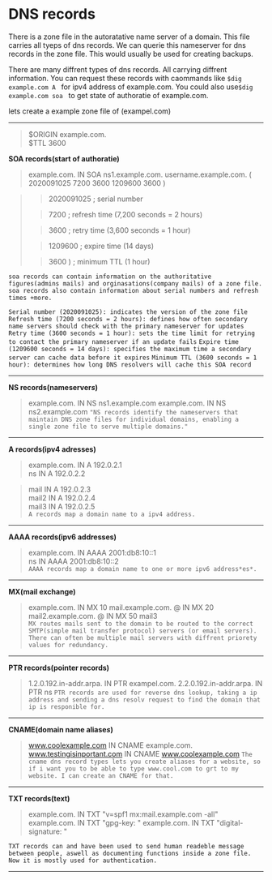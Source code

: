 DNS records
========================

There is a zone file in the autoratative name server of a domain. This file carries all tyeps of dns records. We can querie this nameserver for dns records in the zone file. This would usually be used for creating backups.

There are many diffrent types of dns records. All carrying diffrent information. You can request these records with caommands like `$dig example.com A ` for ipv4 address of example.com.  You could also use`$dig example.com soa ` to get state of authoratie of example.com.


 lets create a example zone file of (exampel.com)
 
 ---
 
> $ORIGIN example.com.    
> $TTL 3600                

**SOA records(start of authoratie)**

> example.com.         IN  SOA   ns1.example.com. username.example.com. ( 2020091025 7200 3600 1209600 3600 )

> > 2020091025 ; serial number
> 
> > 7200 ; refresh time (7,200 seconds = 2 hours)
> 
> > 3600 ; retry time (3,600 seconds = 1 hour)
> 
> > 1209600 ; expire time (14 days)
> 
> > 3600 ) ; minimum TTL (1 hour)

`soa records can contain information on the authoritative figures(admins mails) and orginasations(company mails) of a zone file. soa records also contain information about serial numbers and refresh times +more.`

`Serial number (2020091025): indicates the version of the zone file`
`Refresh time (7200 seconds = 2 hours): defines how often secondary name servers should check with the primary nameserver for updates`
`Retry time (3600 seconds = 1 hour): sets the time limit for retrying to contact the primary nameserver if an update fails`
`Expire time (1209600 seconds = 14 days): specifies the maximum time a secondary server can cache data before it expires`
`Minimum TTL (3600 seconds = 1 hour): determines how long DNS resolvers will cache this SOA record`

---

**NS records(nameserver*s*)**
> example.com.         IN  NS    ns1.example.com
> example.com.         IN  NS    ns2.example.com
`"NS records identify the nameservers that maintain DNS zone files for individual domains, enabling a single zone file to serve multiple domains."`

---

**A records(ipv4 adresses)**
> example.com.  IN  A     192.0.2.1             
> ns            IN  A     192.0.2.2            

> mail          IN  A     192.0.2.3      
> mail2         IN  A     192.0.2.4          
> mail3         IN  A     192.0.2.5            
`A records map a domain name to a ipv4 address.`

---

**AAAA records(ipv6 addresses)**
> example.com.         IN  AAAA  2001:db8:10::1      
> ns         IN  AAAA  2001:db8:10::2       
`AAAA records map a domain name to one or more ipv6 address*es*.`

---

**MX(mail exchange)**
> example.com.         IN  MX    10 mail.example.com. 
> @             IN  MX    20 mail2.example.com.
> @             IN  MX    50 mail3             
`MX routes mails sent to the domain to be routed to the correct SMTP(simple mail transfer protocol) servers (or email servers). There can often be multiple mail servers with diffrent priorety values for redundancy.`

---

**PTR records(pointer records)**
> 1.2.0.192.in-addr.arpa.         IN PTR exampel.com.
> 2.2.0.192.in-addr.arpa.         IN PTR ns
`PTR records are used for reverse dns lookup, taking a ip address and sending a dns resolv request to find the domain that ip is responible for.`

---

**CNAME(domain name aliase*s*)**

> www.coolexample.com           IN  CNAME example.com.         
> www.testingisinportant.com       IN  CNAME www.coolexample.com
`The cname dns record types lets you create aliases for a website, so if i want you to be able to type www.cool.com to grt to my website. I can create an CNAME for that.`

---

**TXT records(text)**
> example.com.         IN  TXT   "v=spf1 mx:mail.example.com -all"
> example.com.         IN  TXT   "gpg-key: <key-value>"
> example.com.         IN  TXT   "digital-signature: <signature-value>"

`TXT records can and have been used to send human readeble message between people, aswell as documenting functions inside a zone file. Now it is mostly used for authentication.`

---